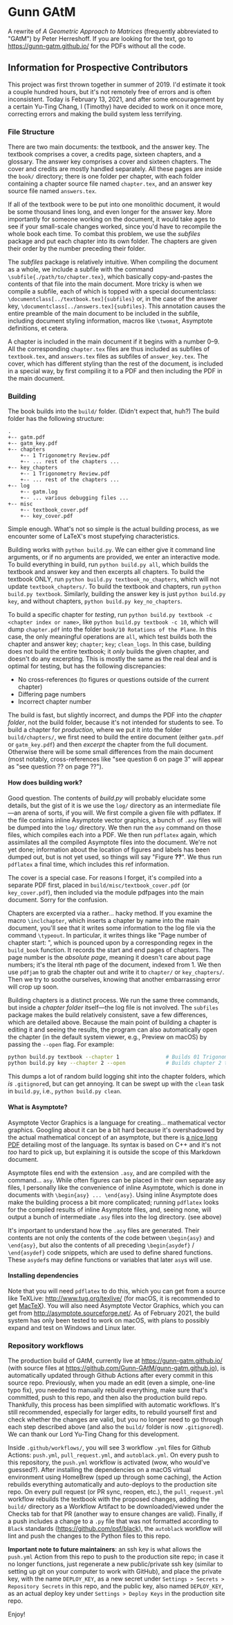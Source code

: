 # Gunn GAtM
A rewrite of _A Geometric Approach to Matrices_ (frequently abbreviated to "GAtM") by Peter Herreshoff.
If you are looking for the text, go to https://gunn-gatm.github.io/ for the PDFs without all the code.

## Information for Prospective Contributors
This project was first thrown together in summer of 2019. I'd estimate it took a couple hundred hours, but it's not remotely free of errors and is often inconsistent. Today is February 13, 2021, and after some encouragement by a certain Yu-Ting Chang, I (Timothy) have decided to work on it once more, correcting errors and making the build system less terrifying.

### File Structure
There are two main documents: the textbook, and the answer key. The textbook comprises a cover, a credits page, sixteen chapters, and a glossary. The answer key comprises a cover and sixteen chapters. The cover and credits are mostly handled separately. All these pages are inside the `book/` directory; there is one folder per chapter, with each folder containing a chapter source file named `chapter.tex`, and an answer key source file named `answers.tex`.

If all of the textbook were to be put into one monolithic document, it would be some thousand lines long, and even longer for the answer key. More importantly for someone working on the document, it would take ages to see if your small-scale changes worked, since you'd have to recompile the whole book each time. To combat this problem, we use the *subfiles* package and put each chapter into its own folder. The chapters are given their order by the number preceding their folder.

The *subfiles* package is relatively intuitive. When compiling the document as a whole, we include a subfile with the command `\subfile{./path/to/chapter.tex}`, which basically copy-and-pastes the contents of that file into the main document. More tricky is when we compile a subfile, each of which is topped with a special documentclass: `\documentclass[../textbook.tex]{subfiles}` or, in the case of the answer key, `\documentclass[../answers.tex]{subfiles}`. This annotation causes the entire preamble of the main document to be included in the subfile, including document styling information, macros like `\twomat`, Asymptote definitions, et cetera.

A chapter is included in the main document if it begins with a number 0–9. All the corresponding `chapter.tex` files are thus included as subfiles of `textbook.tex`, and `answers.tex` files as subfiles of `answer_key.tex`. The cover, which has different styling than the rest of the document, is included in a special way, by first compiling it to a PDF and then including the PDF in the main document.

### Building
The book builds into the `build/` folder. (Didn't expect that, huh?) The build folder has the following structure:

```
.
+-- gatm.pdf
+-- gatm_key.pdf
+-- chapters
    +-- 1 Trigonometry Review.pdf
    +-- ... rest of the chapters ...
+-- key_chapters
    +-- 1 Trigonometry Review.pdf
    +-- ... rest of the chapters ...
+-- log
    +-- gatm.log
    +-- ... various debugging files ...
+-- misc
    +-- textbook_cover.pdf
    +-- key_cover.pdf
```

Simple enough. What's not so simple is the actual building process, as we encounter some of LaTeX's most stupefying characteristics.

Building works with `python build.py`. We can either give it command line arguments, or if no arguments are provided, we enter an interactive mode. To build everything in build, run `python build.py all`, which builds the textbook and answer key and then excerpts all chapters. To build the textbook ONLY, run `python build.py textbook_no_chapters`, which will not update `textbook_chapters/`. To build the textbook and chapters, run `python build.py textbook`. Similarly, building the answer key is just `python build.py key`, and without chapters, `python build.py key_no_chapters`.

To build a specific chapter for *testing*, run `python build.py textbook -c <chapter index or name>`, like `python build.py textbook -c 10`, which will dump `chapter.pdf` into the folder `book/10 Rotations of the Plane`. In this case, the only meaningful operations are `all`, which test builds both the chapter and answer key; `chapter`; `key`; `clean_logs`. In this case, building does not build the entire textbook; it *only* builds the given chapter, and doesn't do any excerpting. This is mostly the same as the real deal and is optimal for testing, but has the following discrepancies:
- No cross-references (to figures or questions outside of the current chapter)
- Differing page numbers
- Incorrect chapter number

The build is fast, but slightly incorrect, and dumps the PDF into the *chapter folder*, not the build folder, because it's not intended for students to see. To build a chapter for *production*, where we put it into the folder `build/chapters/`, we first need to build the entire document (either `gatm.pdf` or `gatm_key.pdf`) and then *excerpt* the chapter from the full document. Otherwise there will be some small differences from the main document (most notably, cross-references like "see question 6 on page 3" will appear as "see question ?? on page ??").

#### How does building work?

Good question. The contents of *build.py* will probably elucidate some details, but the gist of it is we use the `log/` directory as an intermediate file—an arena of sorts, if you will. We first compile a given file with pdflatex. If the file contains inline Asymptote vector graphics, a bunch of `.asy` files will be dumped into the `log/` directory. We then run the `asy` command on those files, which compiles each into a PDF. We then run `pdflatex` again, which assimilates all the compiled Asymptote files into the document. We're not yet done; information about the location of figures and labels has been dumped out, but is not yet used, so things will say "Figure **??**". We thus run `pdflatex` a final time, which includes this ref information.

The cover is a special case. For reasons I forget, it's compiled into a separate PDF first, placed in `build/misc/textbook_cover.pdf` (or `key_cover.pdf`), then included via the module pdfpages into the main document. Sorry for the confusion.

Chapters are excerpted via a rather... hacky method. If you examine the macro `\inclchapter`, which inserts a chapter by name into the main document, you'll see that it writes some information to the log file via the command `\typeout`. In particular, it writes things like "Page number of chapter start:<chapter> <page num>", which is pounced upon by a corresponding regex in the `build_book` function. It records the start and end pages of chapters. The page number is the *absolute page*, meaning it doesn't care about page numbers; it's the literal nth page of the document, indexed from 1. We then use `pdfjam` to grab the chapter out and write it to `chapter/` or `key_chapters/`. Then we try to soothe ourselves, knowing that another embarrassing error will crop up soon.

Building chapters is a distinct process. We run the same three commands, but inside a *chapter folder* itself—the log file is not involved. The `subfiles` package makes the build relatively consistent, save a few differences, which are detailed above. Because the main point of building a chapter is editing it and seeing the results, the program can also automatically open the chapter (in the default system viewer, e.g., Preview on macOS) by passing the `--open` flag. For example:

```bash
python build.py textbook --chapter 1               # Builds 01 Trigonometry Review to book/01 Trigonometry Review/chapter.pdf and doesn't open it
python build.py key --chapter 2 --open             # Builds chapter 2 to book/02 It's a Snap/answers.pdf and opens it in the default program
```

This dumps a lot of random build logging shit into the chapter folders, which *is* `.gitignore`d, but can get annoying. It can be swept up with the `clean` task in `build.py`, i.e., `python build.py clean`.

#### What is Asymptote?

Asymptote Vector Graphics is a language for creating... mathematical vector graphics. Googling about it can be a bit hard because it's overshadowed by the actual mathematical concept of an asymptote, but there is [a nice long PDF](https://asymptote.sourceforge.io/asymptote_tutorial.pdf) detailing most of the language.  Its syntax is based on C++ and it's not *too* hard to pick up, but explaining it is outside the scope of this Markdown document.

Asymptote files end with the extension `.asy`, and are compiled with the command... `asy`. While often figures can be placed in their own separate asy files, I personally like the convenience of inline Asymptote, which is done in documents with `\begin{asy} ... \end{asy}`. Using inline Asymptote does make the building process a bit more complicated; running `pdflatex` looks for the compiled results of inline Asymptote files, and, seeing none, will output a bunch of intermediate `.asy` files into the log directory. (see above)

It's important to understand how the `.asy` files are generated. Their contents are not only the contents of the code between `\begin{asy}` and `\end{asy}`, but also the contents of all preceding `\begin{asydef}` / `\end{asydef}` code snippets, which are used to define shared functions. These `asydef`s may define functions or variables that later `asy`s will use.

#### Installing dependencies
Note that you will need `pdflatex` to do this, which you can get from a source like TeXLive: http://www.tug.org/texlive/ (for macOS, it is recommended to get [MacTeX](http://www.tug.org/mactex/)). You will also need Asymptote Vector Graphics, which you can get from http://asymptote.sourceforge.net/. As of February 2021, the build system has only been tested to work on macOS, with plans to possibly expand and test on Windows and Linux later.

### Repository workflows
The production build of GAtM, currently live at https://gunn-gatm.github.io/ (with source files at https://github.com/Gunn-GAtM/gunn-gatm.github.io), is automatically updated through Github Actions after every commit in this source repo. Previously, when you made an edit (even a simple, one-line typo fix), you needed to manually rebuild everything, make sure that's committed, push to this repo, and then also the production build repo. Thankfully, this process has been simplified with automatic workflows. It's still recommended, especially for larger edits, to rebuild yourself first and check whether the changes are valid, but you no longer need to go through each step described above (and also the `build/` folder is now `.gitignore`d). We can thank our Lord Yu-Ting Chang for this development.

Inside `.github/workflows/`, you will see 3 workflow `.yml` files for Github Actions: `push.yml`, `pull_request.yml`, and `autoblack.yml`. On every push to this repository, the `push.yml` workflow is activated (wow, who would've guessed?). After installing the dependencies on a macOS virtual environment using HomeBrew (sped up through some caching), the Action rebuilds everything automatically and auto-deploys to the production site repo. On every pull request (or PR sync, reopen, etc.), the `pull_request.yml` workflow rebuilds the textbook with the proposed changes, adding the `build/` directory as a Workflow Artifact to be downloaded/viewed
under the Checks tab for that PR (another way to ensure changes are valid). Finally, if a push includes a change to a `.py` file that was not formatted according to `Black` standards (https://github.com/psf/black), the `autoblack` workflow will lint and push the changes to the Python files to this repo.

**Important note to future maintainers**: an ssh key is what allows the `push.yml` Action from this repo to push to the production site repo; in case it no longer functions, just regenerate a new public/private ssh key (similar to setting up git on your computer to work with GitHub), and place the private key, with the name `DEPLOY_KEY`, as a new secret under `Settings > Secrets > Repository Secrets` in this repo, and the public key, also named `DEPLOY_KEY`, as an actual deploy key under `Settings > Deploy Keys` in the production site repo.


Enjoy!
